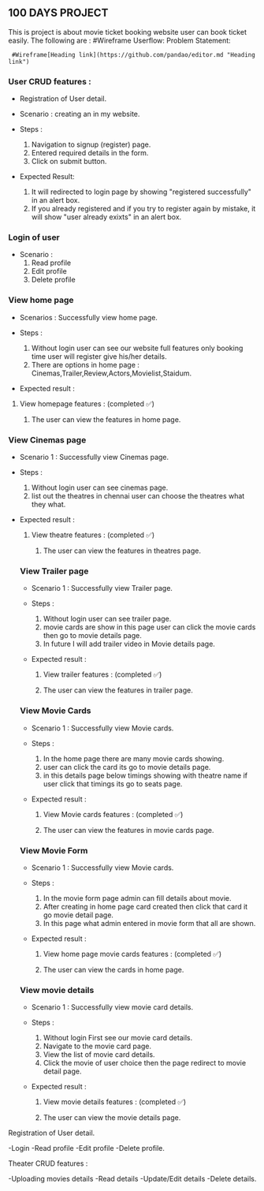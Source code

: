 

## 100 DAYS PROJECT

 This is project is about movie ticket booking website user can book ticket easily.
    The following are :
    #Wireframe <link href="https://drive.google.com/drive/folders/16GlWk9JSYjYO4zB1pmJa6HM9uVTuv55g?usp=sharing">
     Userflow:<link href = "https://drive.google.com/drive/folders/1L0bQnCEoDZg-VpVupI1R9dvGtlTz4ZsQ">
     Problem Statement:
    <link href="https://docs.google.com/document/d/1rs2TVivp9fQNSx7cBx77KQ-8_JMzbii-/edit">

     #Wireframe[Heading link](https://github.com/pandao/editor.md "Heading link")

 ### User CRUD features :

 - Registration of User detail.
 - Scenario : creating an in my website.
 - Steps :

    1. Navigation to signup (register) page.
    2. Entered required details in the form.
    3. Click on submit button.

 - Expected Result:

    1. It will redirected to login page by showing "registered successfully" in an alert box.
    2. If you already registered and if you try to register again by mistake, it will show "user already exixts" in an alert box.


  ### Login of user
   - Scenario :
     1. Read profile
     2. Edit profile
     3. Delete profile

 ### View home page
- Scenarios : Successfully view home page.
 - Steps : 
    1. Without login user can see our website full features only booking time user will register give his/her details.
    2. There are options in home page : Cinemas,Trailer,Review,Actors,Movielist,Staidum.
    
- Expected result : 

1. View homepage features : (completed ✅)
  
   1. The user can view the features in home page.
    
 ### View Cinemas page
  - Scenario 1 : Successfully view Cinemas page.
  - Steps : 
      1. Without login user can see cinemas page.
      2. list out the theatres in chennai user can choose the theatres what they what.
    
- Expected result :
        
    1. View theatre features : (completed ✅)

       1. The user can view the features in theatres page.
    
  ### View Trailer page
   - Scenario 1 : Successfully view Trailer page.
   - Steps : 
      1. Without login user can see trailer page.
      2. movie cards are show in this page user can click the movie cards then go to movie details page.
      3. In future I will add trailer video in Movie details page.
    
  - Expected result :

       1. View trailer features : (completed ✅) 

       1. The user can view the features in trailer page.

   ### View Movie Cards
   - Scenario 1 : Successfully view Movie cards.
   - Steps :
       1. In the home page there are many movie cards showing.
       2. user can click the card its go to movie details page.
       3. in this details page below timings showing with theatre name if user click that timings its go to seats page.

    - Expected result :

       1. View Movie cards features : (completed ✅) 

       1. The user can view the features in movie cards page.

    ### View Movie Form
    - Scenario 1 : Successfully view Movie cards.
    - Steps :
         1. In the movie form page admin can fill details about movie.
         2. After creating in home page card created then click that card it go movie detail page.
         3. In this page what admin entered in movie form that all are shown.

    - Expected result :

       1. View home page movie cards features : (completed ✅) 

       1. The user can view the cards in home page.

  ### View movie details
     - Scenario 1 : Successfully view movie card details.
     - Steps :</h3>
         1. Without login First see our movie card details.
         2. Navigate to the movie card page.
         3. View the list of movie card details.
         4. Click the movie of user choice then the page redirect to movie detail page.
            
   - Expected result :

        1. View movie details features : (completed ✅)

        1. The user can view the movie details page.

   <!-- ### Book a movie
      - Scenario 1 : Successfully booked movie.
      - Steps :
         1.  Login in as a user.
         2. Navigate to the movie card page.
         3. View the list of movie card details.
         4. Click the "Buy Now" button.
         5. Confirm the address and payment method.
         6. Click the "Book Tickets" button.
        
   - Expected result :

        1. The user is redirected to Book Tickets page.
        2. This go to theater owner page he accepted finished.
        3. One popup came Successfully booked tickets.
        4. An order confirmation email is sent to the user's email address. -->

        


    



































</ul>

Registration of User detail.

 -Login
 -Read profile
 -Edit profile
 -Delete profile.

 Theater CRUD features :

 -Uploading movies details
 -Read details
 -Update/Edit details
 -Delete details.